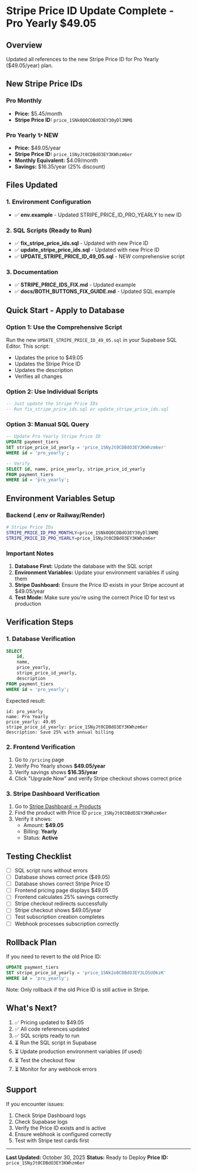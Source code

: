 # Stripe Price ID Update Complete - Pro Yearly $49.05

## Overview
Updated all references to the new Stripe Price ID for Pro Yearly ($49.05/year) plan.

## New Stripe Price IDs

### Pro Monthly
- **Price:** $5.45/month
- **Stripe Price ID:** `price_1SNk0Q0CDBdO3EY30yDl3NMQ`

### Pro Yearly ✨ NEW
- **Price:** $49.05/year
- **Stripe Price ID:** `price_1SNyJt0CDBdO3EY3KWhzm6er`
- **Monthly Equivalent:** $4.09/month
- **Savings:** $16.35/year (25% discount)

## Files Updated

### 1. Environment Configuration
- ✅ **env.example** - Updated STRIPE_PRICE_ID_PRO_YEARLY to new ID

### 2. SQL Scripts (Ready to Run)
- ✅ **fix_stripe_price_ids.sql** - Updated with new Price ID
- ✅ **update_stripe_price_ids.sql** - Updated with new Price ID
- ✅ **UPDATE_STRIPE_PRICE_ID_49_05.sql** - NEW comprehensive script

### 3. Documentation
- ✅ **STRIPE_PRICE_IDS_FIX.md** - Updated example
- ✅ **docs/BOTH_BUTTONS_FIX_GUIDE.md** - Updated SQL example

## Quick Start - Apply to Database

### Option 1: Use the Comprehensive Script
Run the new `UPDATE_STRIPE_PRICE_ID_49_05.sql` in your Supabase SQL Editor. This script:
- Updates the price to $49.05
- Updates the Stripe Price ID
- Updates the description
- Verifies all changes

### Option 2: Use Individual Scripts
```sql
-- Just update the Stripe Price IDs
-- Run fix_stripe_price_ids.sql or update_stripe_price_ids.sql
```

### Option 3: Manual SQL Query
```sql
-- Update Pro Yearly Stripe Price ID
UPDATE payment_tiers
SET stripe_price_id_yearly = 'price_1SNyJt0CDBdO3EY3KWhzm6er'
WHERE id = 'pro_yearly';

-- Verify
SELECT id, name, price_yearly, stripe_price_id_yearly
FROM payment_tiers
WHERE id = 'pro_yearly';
```

## Environment Variables Setup

### Backend (.env or Railway/Render)
```bash
# Stripe Price IDs
STRIPE_PRICE_ID_PRO_MONTHLY=price_1SNk0Q0CDBdO3EY30yDl3NMQ
STRIPE_PRICE_ID_PRO_YEARLY=price_1SNyJt0CDBdO3EY3KWhzm6er
```

### Important Notes
1. **Database First:** Update the database with the SQL script
2. **Environment Variables:** Update your environment variables if using them
3. **Stripe Dashboard:** Ensure the Price ID exists in your Stripe account at $49.05/year
4. **Test Mode:** Make sure you're using the correct Price ID for test vs production

## Verification Steps

### 1. Database Verification
```sql
SELECT
    id,
    name,
    price_yearly,
    stripe_price_id_yearly,
    description
FROM payment_tiers
WHERE id = 'pro_yearly';
```

Expected result:
```
id: pro_yearly
name: Pro Yearly
price_yearly: 49.05
stripe_price_id_yearly: price_1SNyJt0CDBdO3EY3KWhzm6er
description: Save 25% with annual billing
```

### 2. Frontend Verification
1. Go to `/pricing` page
2. Verify Pro Yearly shows **$49.05/year**
3. Verify savings shows **$16.35/year**
4. Click "Upgrade Now" and verify Stripe checkout shows correct price

### 3. Stripe Dashboard Verification
1. Go to [Stripe Dashboard → Products](https://dashboard.stripe.com/products)
2. Find the product with Price ID `price_1SNyJt0CDBdO3EY3KWhzm6er`
3. Verify it shows:
   - Amount: **$49.05**
   - Billing: **Yearly**
   - Status: **Active**

## Testing Checklist

- [ ] SQL script runs without errors
- [ ] Database shows correct price ($49.05)
- [ ] Database shows correct Stripe Price ID
- [ ] Frontend pricing page displays $49.05
- [ ] Frontend calculates 25% savings correctly
- [ ] Stripe checkout redirects successfully
- [ ] Stripe checkout shows $49.05/year
- [ ] Test subscription creation completes
- [ ] Webhook processes subscription correctly

## Rollback Plan

If you need to revert to the old Price ID:

```sql
UPDATE payment_tiers
SET stripe_price_id_yearly = 'price_1SNk2o0CDBdO3EY3LDSUOkzK'
WHERE id = 'pro_yearly';
```

Note: Only rollback if the old Price ID is still active in Stripe.

## What's Next?

1. ✅ Pricing updated to $49.05
2. ✅ All code references updated
3. ✅ SQL scripts ready to run
4. ⏳ Run the SQL script in Supabase
5. ⏳ Update production environment variables (if used)
6. ⏳ Test the checkout flow
7. ⏳ Monitor for any webhook errors

## Support

If you encounter issues:
1. Check Stripe Dashboard logs
2. Check Supabase logs
3. Verify the Price ID exists and is active
4. Ensure webhook is configured correctly
5. Test with Stripe test cards first

---

**Last Updated:** October 30, 2025
**Status:** Ready to Deploy
**Price ID:** `price_1SNyJt0CDBdO3EY3KWhzm6er`
